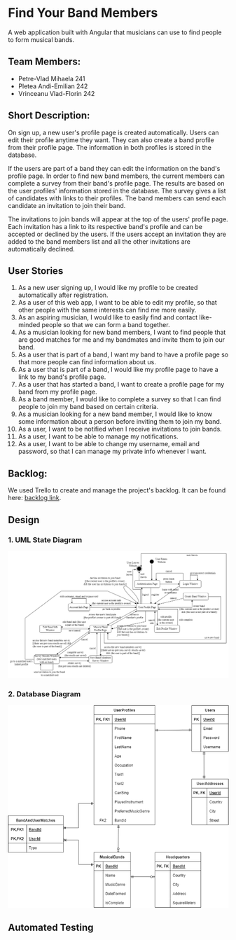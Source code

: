 # Find Your Band Members 
A web application built with Angular that musicians can use to find people to form musical bands. 


## Team Members: 
- Petre-Vlad Mihaela 241 
- Pletea Andi-Emilian 242 
- Vrinceanu Vlad-Florin 242
  

## Short Description: 
On sign up, a new user's profile page is created automatically. Users can edit their profile anytime they want. They can also create a band profile from their profile page. The information in both profiles is stored in the database.

If the users are part of a band they can edit the information on the band's profile page. In order to find new band members, the current members can complete a survey from their band's profile page. The results are based on the user profiles' information stored in the database. The survey gives a list of candidates with links to their profiles. The band members can send each candidate an invitation to join their band. 

The invitations to join bands will appear at the top of the users' profile page. Each invitation has a link to its respective band's profile and can be accepted or declined by the users. If the users accept an invitation they are added to the band members list and all the other invitations are automatically declined. 


## User Stories 
1. As a new user signing up, I would like my profile to be created automatically after registration. 
2. As a user of this web app, I want to be able to edit my profile, so that other people with the same interests can find me more easily. 
3. As an aspiring musician, I would like to easily find and contact like-minded people so that we can form a band together. 
4. As a musician looking for new band members, I want to find people that are good matches for me and my bandmates and invite them to join our band. 
5. As a user that is part of a band, I want my band to have a profile page so that more people can find information about us. 
6. As a user that is part of a band, I would like my profile page to have a link to my band's profile page. 
7. As a user that has started a band, I want to create a profile page for my band from my profile page. 
8. As a band member, I would like to complete a survey so that I can find people to join my band based on certain criteria. 
9. As a musician looking for a new band member, I would like to know some information about a person before inviting them to join my band. 
10. As a user, I want to be notified when I receive invitations to join bands. 
11. As a user, I want to be able to manage my notifications. 
12. As a user, I want to be able to change my username, email and password, so that I can manage my private info whenever I want. 


## Backlog: 
We used Trello to create and manage the project's backlog. It can be found here: [backlog link](https://trello.com/b/Jl79b3yD/backlog). 

## Design 
### 1. UML State Diagram 
![state-diagram](https://github.com/PetreVladMihaela/proiect-MDS/blob/main/state-diagram.png) 

### 2. Database Diagram 
![Database-diagram](https://github.com/PetreVladMihaela/proiect-MDS/blob/main/database-diagram.png) 


## Automated Testing
